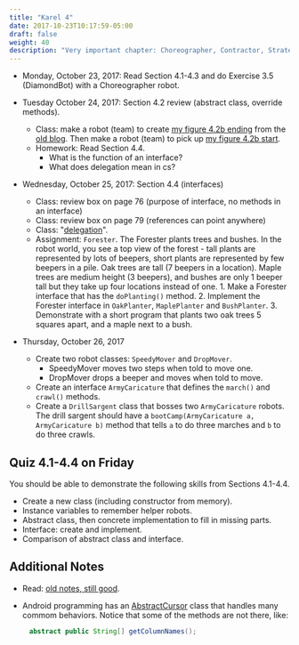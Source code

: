 ```yaml
---
title: "Karel 4"
date: 2017-10-23T10:17:59-05:00
draft: false
weight: 40
description: "Very important chapter: Choreographer, Contractor, Strategy, Spy, Observer. Design patterns in Java."
---
```


* Monday, October 23, 2017: Read Section 4.1-4.3 and do Exercise 3.5 (DiamondBot) with a Choreographer robot. 

* Tuesday October 24, 2017: Section 4.2 review (abstract class, override methods).
    - Class: make a robot (team) to create [my figure 4.2b ending](4-2b-Abstract-II-End.png) from the [old blog](https://wy-ap-cs.blogspot.com/2014/09/chapter-4.html). Then make a robot (team) to pick up [my figure 4.2b start](4-2b-Abstract-II-Start.png).
    - Homework: Read Section 4.4. 
        - What is the function of an interface? 
        - What does delegation mean in cs?

* Wednesday, October 25, 2017: Section 4.4 (interfaces)
    - Class: review box on page 76 (purpose of interface, no methods in an interface)
    - Class: review box on page 79 (references can point anywhere)
    - Class: "[delegation](https://en.wikipedia.org/wiki/Delegation_(object-oriented_programming))".
    - Assignment: `Forester`. The Forester plants trees and bushes. In the robot world, you see a top view of the forest - tall plants are represented by lots of beepers, short plants are represented by few beepers in a pile. Oak trees are tall (7 beepers in a location). Maple trees are medium height (3 beepers), and bushes are only 1 beeper tall but they take up four locations instead of one. 
          1. Make a Forester interface that has the `doPlanting()` method.
          2. Implement the Forester interface in `OakPlanter`, `MaplePlanter` and `BushPlanter`. 
          3. Demonstrate with a short program that plants two oak trees 5 squares apart, and a maple next to a bush.

* Thursday, October 26, 2017

    - Create two robot classes: `SpeedyMover` and `DropMover`. 
        + SpeedyMover moves two steps when told to move one.
        + DropMover drops a beeper and moves when told to move.
    - Create an interface `ArmyCaricature` that defines the `march()` and `crawl()` methods.
    - Create a `DrillSargent` class that bosses two `ArmyCaricature` robots. The drill sargent should have a `bootCamp(ArmyCaricature a, ArmyCaricature b)` method that tells `a` to do three marches and `b` to do three crawls. 

## Quiz 4.1-4.4 on Friday

You should be able to demonstrate the following skills from Sections 4.1-4.4.

* Create a new class (including constructor from memory).
* Instance variables to remember helper robots.
* Abstract class, then concrete implementation to fill in missing parts.
* Interface: create and implement.
* Comparison of abstract class and interface.
    
## Additional Notes

* Read: [old notes, still good](https://wy-ap-cs.blogspot.com/2014/09/chapter-4.html).

* Android programming has an [AbstractCursor](http://grepcode.com/file/repository.grepcode.com/java/ext/com.google.android/android/5.1.1_r1/android/database/AbstractCursor.java#AbstractCursor) class that handles many commom behaviors. Notice that some of the methods are not there, like:
```java
     abstract public String[] getColumnNames();
```
